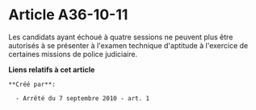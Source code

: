 # Article A36-10-11

Les candidats ayant échoué à quatre sessions ne peuvent plus être autorisés à se présenter à l'examen technique d'aptitude à
l'exercice de certaines missions de police judiciaire.

**Liens relatifs à cet article**

	**Créé par**:

	  - Arrêté du 7 septembre 2010 - art. 1
